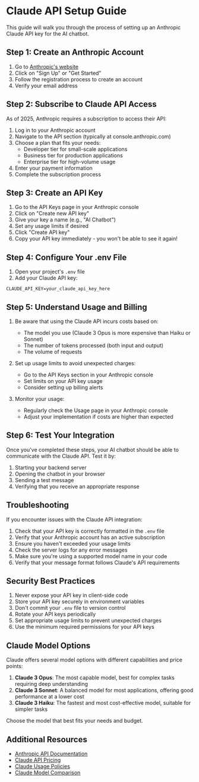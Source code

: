 # Claude API Setup Guide

This guide will walk you through the process of setting up an Anthropic Claude API key for the AI chatbot.

## Step 1: Create an Anthropic Account

1. Go to [Anthropic's website](https://www.anthropic.com/)
2. Click on "Sign Up" or "Get Started"
3. Follow the registration process to create an account
4. Verify your email address

## Step 2: Subscribe to Claude API Access

As of 2025, Anthropic requires a subscription to access their API:

1. Log in to your Anthropic account
2. Navigate to the API section (typically at console.anthropic.com)
3. Choose a plan that fits your needs:
   - Developer tier for small-scale applications
   - Business tier for production applications
   - Enterprise tier for high-volume usage
4. Enter your payment information
5. Complete the subscription process

## Step 3: Create an API Key

1. Go to the API Keys page in your Anthropic console
2. Click on "Create new API key"
3. Give your key a name (e.g., "AI Chatbot")
4. Set any usage limits if desired
5. Click "Create API key"
6. Copy your API key immediately - you won't be able to see it again!

## Step 4: Configure Your .env File

1. Open your project's `.env` file
2. Add your Claude API key:

```
CLAUDE_API_KEY=your_claude_api_key_here
```

## Step 5: Understand Usage and Billing

1. Be aware that using the Claude API incurs costs based on:
   - The model you use (Claude 3 Opus is more expensive than Haiku or Sonnet)
   - The number of tokens processed (both input and output)
   - The volume of requests

2. Set up usage limits to avoid unexpected charges:
   - Go to the API Keys section in your Anthropic console
   - Set limits on your API key usage
   - Consider setting up billing alerts

3. Monitor your usage:
   - Regularly check the Usage page in your Anthropic console
   - Adjust your implementation if costs are higher than expected

## Step 6: Test Your Integration

Once you've completed these steps, your AI chatbot should be able to communicate with the Claude API. Test it by:

1. Starting your backend server
2. Opening the chatbot in your browser
3. Sending a test message
4. Verifying that you receive an appropriate response

## Troubleshooting

If you encounter issues with the Claude API integration:

1. Check that your API key is correctly formatted in the `.env` file
2. Verify that your Anthropic account has an active subscription
3. Ensure you haven't exceeded your usage limits
4. Check the server logs for any error messages
5. Make sure you're using a supported model name in your code
6. Verify that your message format follows Claude's API requirements

## Security Best Practices

1. Never expose your API key in client-side code
2. Store your API key securely in environment variables
3. Don't commit your `.env` file to version control
4. Rotate your API keys periodically
5. Set appropriate usage limits to prevent unexpected charges
6. Use the minimum required permissions for your API keys

## Claude Model Options

Claude offers several model options with different capabilities and price points:

1. **Claude 3 Opus**: The most capable model, best for complex tasks requiring deep understanding
2. **Claude 3 Sonnet**: A balanced model for most applications, offering good performance at a lower cost
3. **Claude 3 Haiku**: The fastest and most cost-effective model, suitable for simpler tasks

Choose the model that best fits your needs and budget.

## Additional Resources

- [Anthropic API Documentation](https://docs.anthropic.com/claude/reference/)
- [Claude API Pricing](https://www.anthropic.com/api)
- [Claude Usage Policies](https://www.anthropic.com/policies)
- [Claude Model Comparison](https://www.anthropic.com/claude)
